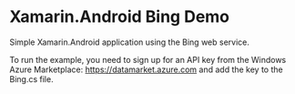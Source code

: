 Xamarin.Android Bing Demo
=========================

Simple Xamarin.Android application using the Bing web service.

To run the example, you need to sign up for an API key from the Windows Azure Marketplace: https://datamarket.azure.com and add the key to the Bing.cs file.
